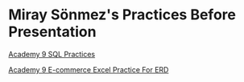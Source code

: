 # Miray Sönmez's Practices Before Presentation

[Academy 9 SQL Practices](https://github.com/chiturca/Etiya.git)

[Academy 9 E-commerce Excel Practice For ERD](https://etiyacorp-my.sharepoint.com/:x:/g/personal/fatmanur_bilke_etiya_com/ET1AZesTzAdLkh3wdSeoM-UBGaB4Pl8uCmqw36LG8K9PoA?e=jjBpA8)